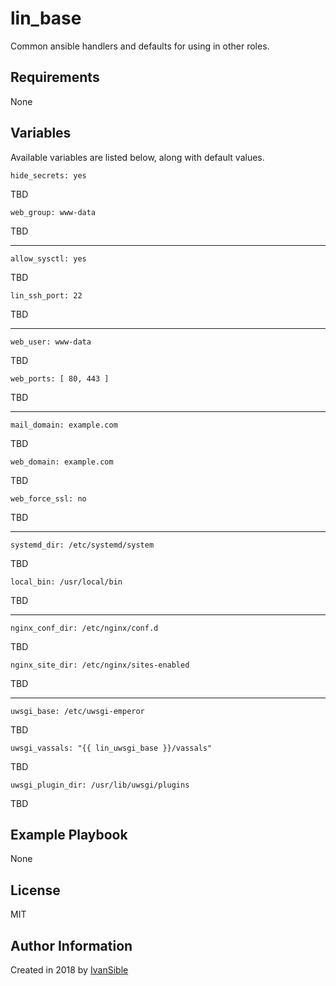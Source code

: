 # lin_base

Common ansible handlers and defaults for using in other roles.


## Requirements

None


## Variables

Available variables are listed below, along with default values.


    hide_secrets: yes
TBD

    web_group: www-data
TBD

---

    allow_sysctl: yes
TBD

    lin_ssh_port: 22
TBD

---

    web_user: www-data
TBD

    web_ports: [ 80, 443 ]
TBD

---

    mail_domain: example.com
TBD

    web_domain: example.com
TBD

    web_force_ssl: no
TBD

---

    systemd_dir: /etc/systemd/system
TBD

    local_bin: /usr/local/bin
TBD

---

    nginx_conf_dir: /etc/nginx/conf.d
TBD

    nginx_site_dir: /etc/nginx/sites-enabled
TBD

---

    uwsgi_base: /etc/uwsgi-emperor
TBD

    uwsgi_vassals: "{{ lin_uwsgi_base }}/vassals"
TBD

    uwsgi_plugin_dir: /usr/lib/uwsgi/plugins
TBD


## Example Playbook

None


## License

MIT


## Author Information

Created in 2018 by [IvanSible](https://github.com/ivansible)
